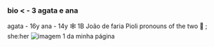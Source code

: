 ###   bio < - 3 agata e ana
  agata - 16y ana - 14y
🕸 1B João de faria Pioli
 pronouns of the two 🌴 ;
        she:her
<img src="https://www.pngkey.com/maxpic/u2q8y3o0o0e6u2w7/" alt="imagem 1 da minha página">
